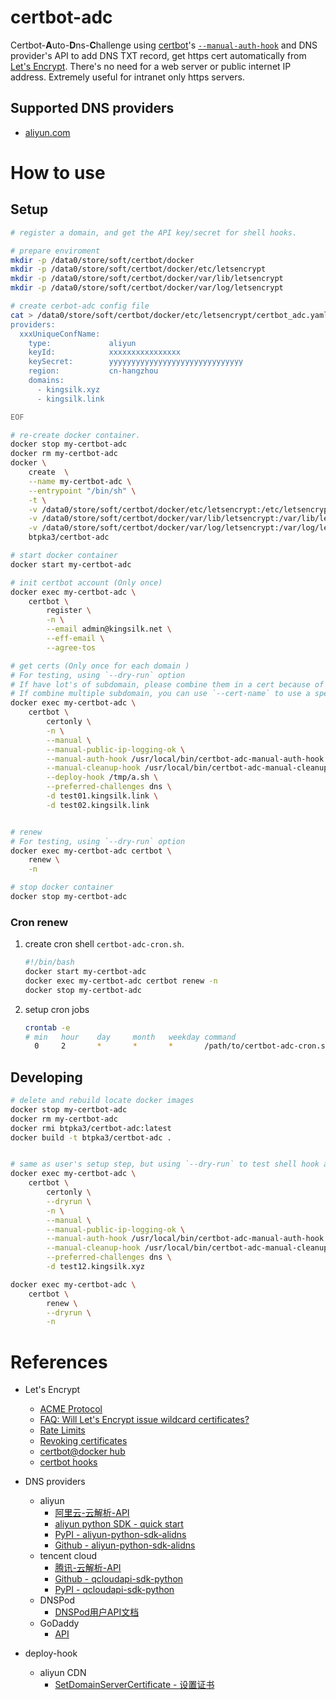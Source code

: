 # certbot-adc

Certbot-**A**uto-**D**ns-**C**hallenge using [certbot](https://certbot.eff.org/)'s
[`--manual-auth-hook`](https://certbot.eff.org/docs/using.html#manual)
and DNS provider's API to add DNS TXT record, get https cert automatically 
from [Let's Encrypt](https://letsencrypt.org/). 
There's no need for a web server or public internet IP address. 
Extremely useful for intranet only https servers.

<!--
## Why this tool?

ACME defined several Identifier Validation Challenges:

- HTTP Challenge: 
    Requires public IP address and a http server.

- TLS with Server Name Indication (TLS SNI) Challenge. 
    Requires public IP address and a special https server.

- DNS Challenge:
    Requires no public IP address, can be used to require a https cert used in intranet only.
    Can be verified by manual or by shell hooks (with DNS provider's API).

- Out-of-Band Challenge:
    Requires human operations.
-->

## Supported DNS providers

-  [aliyun.com](https://wanwang.aliyun.com/domain/dns/)




# How to use

## Setup

```bash
# register a domain, and get the API key/secret for shell hooks.

# prepare enviroment
mkdir -p /data0/store/soft/certbot/docker
mkdir -p /data0/store/soft/certbot/docker/etc/letsencrypt
mkdir -p /data0/store/soft/certbot/docker/var/lib/letsencrypt
mkdir -p /data0/store/soft/certbot/docker/var/log/letsencrypt

# create cerbot-adc config file
cat > /data0/store/soft/certbot/docker/etc/letsencrypt/certbot_adc.yaml <<EOF
providers:
  xxxUniqueConfName:
    type:             aliyun
    keyId:            xxxxxxxxxxxxxxxx
    keySecret:        yyyyyyyyyyyyyyyyyyyyyyyyyyyyyy
    region:           cn-hangzhou
    domains:
      - kingsilk.xyz
      - kingsilk.link

EOF

# re-create docker container.
docker stop my-certbot-adc
docker rm my-certbot-adc
docker \
    create  \
    --name my-certbot-adc \
    --entrypoint "/bin/sh" \
    -t \
    -v /data0/store/soft/certbot/docker/etc/letsencrypt:/etc/letsencrypt \
    -v /data0/store/soft/certbot/docker/var/lib/letsencrypt:/var/lib/letsencrypt \
    -v /data0/store/soft/certbot/docker/var/log/letsencrypt:/var/log/letsencrypt \
    btpka3/certbot-adc

# start docker container
docker start my-certbot-adc

# init certbot account (Only once)
docker exec my-certbot-adc \
    certbot \
        register \
        -n \
        --email admin@kingsilk.net \
        --eff-email \
        --agree-tos

# get certs (Only once for each domain )
# For testing, using `--dry-run` option
# If have lot's of subdomain, please combine them in a cert because of the 'Rate Limits'
# If combine multiple subdomain, you can use `--cert-name` to use a specified cert file name
docker exec my-certbot-adc \
    certbot \
        certonly \
        -n \
        --manual \
        --manual-public-ip-logging-ok \
        --manual-auth-hook /usr/local/bin/certbot-adc-manual-auth-hook \
        --manual-cleanup-hook /usr/local/bin/certbot-adc-manual-cleanup-hook \
        --deploy-hook /tmp/a.sh \
        --preferred-challenges dns \
        -d test01.kingsilk.link \
        -d test02.kingsilk.link


# renew
# For testing, using `--dry-run` option
docker exec my-certbot-adc certbot \
    renew \
    -n

# stop docker container
docker stop my-certbot-adc
```

### Cron renew


1. create cron shell `certbot-adc-cron.sh`. 
 
    ```sh
    #!/bin/bash
    docker start my-certbot-adc
    docker exec my-certbot-adc certbot renew -n
    docker stop my-certbot-adc
    ```

1. setup cron jobs

    ```sh
    crontab -e 
    # min   hour    day     month   weekday command
      0     2       *       *       *       /path/to/certbot-adc-cron.sh
    ```


## Developing

```bash
# delete and rebuild locate docker images 
docker stop my-certbot-adc
docker rm my-certbot-adc
docker rmi btpka3/certbot-adc:latest
docker build -t btpka3/certbot-adc .


# same as user's setup step, but using `--dry-run` to test shell hook and renew
docker exec my-certbot-adc \
    certbot \
        certonly \
        --dryrun \
        -n \
        --manual \
        --manual-public-ip-logging-ok \
        --manual-auth-hook /usr/local/bin/certbot-adc-manual-auth-hook \
        --manual-cleanup-hook /usr/local/bin/certbot-adc-manual-cleanup-hook \
        --preferred-challenges dns \
        -d test12.kingsilk.xyz

docker exec my-certbot-adc \
    certbot \
        renew \
        --dryrun \
        -n
```

# References

- Let's Encrypt 
    - [ACME Protocol](https://ietf-wg-acme.github.io/acme/draft-ietf-acme-acme.html)
    - [FAQ: Will Let's Encrypt issue wildcard certificates?](https://certbot.eff.org/faq/#will-let-s-encrypt-issue-wildcard-certificates)
    - [Rate Limits](https://letsencrypt.org/docs/rate-limits/)
    - [Revoking certificates](https://letsencrypt.org/docs/revoking/)
    - [certbot@docker hub](https://hub.docker.com/r/certbot/certbot/)
    - [certbot hooks](https://certbot.eff.org/docs/using.html#pre-and-post-validation-hooks)
- DNS providers
    - aliyun
        - [阿里云-云解析-API](https://help.aliyun.com/document_detail/29740.html)
        - [aliyun python SDK - quick start](https://help.aliyun.com/document_detail/53090.html)
        - [PyPI - aliyun-python-sdk-alidns](https://pypi.python.org/pypi/aliyun-python-sdk-alidns)
        - [Github - aliyun-python-sdk-alidns](https://github.com/aliyun/aliyun-openapi-python-sdk/tree/master/aliyun-python-sdk-alidns)
    - tencent cloud
        - [腾讯-云解析-API](https://cloud.tencent.com/document/api/302/8516)
        - [Github - qcloudapi-sdk-python](https://github.com/QcloudApi/qcloudapi-sdk-python)
        - [PyPI - qcloudapi-sdk-python](https://pypi.python.org/pypi/qcloudapi-sdk-python/2.0.9)
    - DNSPod
        - [DNSPod用户API文档](https://www.dnspod.cn/docs/index.html)
    - GoDaddy
        - [API](https://developer.godaddy.com/doc)
    
- deploy-hook
    - aliyun CDN
        - [SetDomainServerCertificate - 设置证书](https://help.aliyun.com/document_detail/45014.html)
